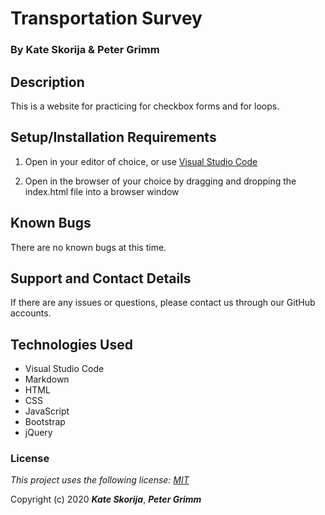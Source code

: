 # Transportation Survey

### By Kate Skorija & Peter Grimm

## Description

This is a website for practicing for checkbox forms and for loops.

## Setup/Installation Requirements

1. Open in your editor of choice, or use [Visual Studio Code](https://code.visualstudio.com/)

2. Open in the browser of your choice by dragging and dropping the index.html file into a browser window

## Known Bugs

There are no known bugs at this time.

## Support and Contact Details

If there are any issues or questions, please contact us through our GitHub accounts.

## Technologies Used

*  Visual Studio Code
*  Markdown
*  HTML
*  CSS
*  JavaScript
*  Bootstrap
*  jQuery


### License

*This project uses the following license: [MIT](https://opensource.org/licenses/MIT)*

Copyright (c) 2020 **_Kate Skorija_**, **_Peter Grimm_**